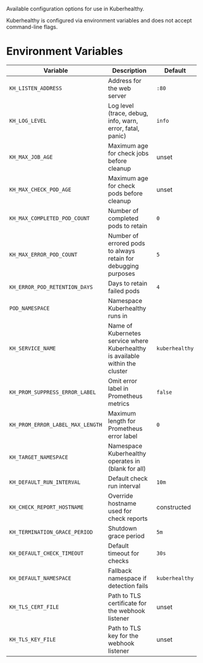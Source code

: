 Available configuration options for use in Kuberhealthy.

Kuberhealthy is configured via environment variables and does not accept command-line flags.

# Environment Variables

| Variable | Description | Default |
| -------- | ----------- | ------- |
| `KH_LISTEN_ADDRESS` | Address for the web server | `:80` |
| `KH_LOG_LEVEL` | Log level (trace, debug, info, warn, error, fatal, panic) | `info` |
| `KH_MAX_JOB_AGE` | Maximum age for check jobs before cleanup | unset |
| `KH_MAX_CHECK_POD_AGE` | Maximum age for check pods before cleanup | unset |
| `KH_MAX_COMPLETED_POD_COUNT` | Number of completed pods to retain | `0` |
| `KH_MAX_ERROR_POD_COUNT` | Number of errored pods to always retain for debugging purposes | `5` |
| `KH_ERROR_POD_RETENTION_DAYS` | Days to retain failed pods | `4` |
| `POD_NAMESPACE` | Namespace Kuberhealthy runs in | <pod namespace> |
| `KH_SERVICE_NAME` | Name of Kubernetes service where Kuberhealthy is available within the cluster | `kuberhealthy` |
| `KH_PROM_SUPPRESS_ERROR_LABEL` | Omit error label in Prometheus metrics | `false` |
| `KH_PROM_ERROR_LABEL_MAX_LENGTH` | Maximum length for Prometheus error label | `0` |
| `KH_TARGET_NAMESPACE` | Namespace Kuberhealthy operates in (blank for all) | <pod namespace> |
| `KH_DEFAULT_RUN_INTERVAL` | Default check run interval | `10m` |
| `KH_CHECK_REPORT_HOSTNAME` | Override hostname used for check reports | constructed |
| `KH_TERMINATION_GRACE_PERIOD` | Shutdown grace period | `5m` |
| `KH_DEFAULT_CHECK_TIMEOUT` | Default timeout for checks | `30s` |
| `KH_DEFAULT_NAMESPACE` | Fallback namespace if detection fails | `kuberhealthy` |
| `KH_TLS_CERT_FILE` | Path to TLS certificate for the webhook listener | unset |
| `KH_TLS_KEY_FILE` | Path to TLS key for the webhook listener | unset |
